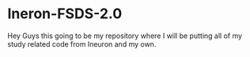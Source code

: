 # Ineron-FSDS-2.0
Hey Guys this going to be my repository where I will be putting all of my study related code from Ineuron and my own.
